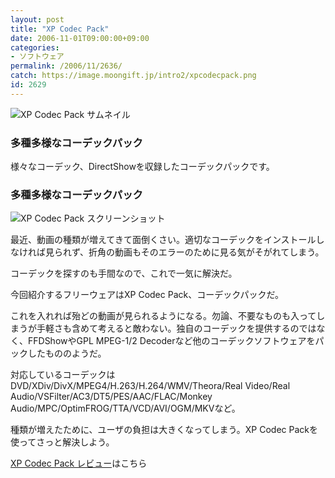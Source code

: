 ```yaml
---
layout: post
title: "XP Codec Pack"
date: 2006-11-01T09:00:00+09:00
categories:
- ソフトウェア
permalink: /2006/11/2636/
catch: https://image.moongift.jp/intro2/xpcodecpack.png
id: 2629
---
```

 ![XP Codec Pack サムネイル](https://image.moongift.jp/intro2/xpcodecpack.t.png "XP Codec Pack サムネイル")
  

### 多種多様なコーデックパック
  
様々なコーデック、DirectShowを収録したコーデックパックです。  
<!--more-->  

### 多種多様なコーデックパック
  

![XP Codec Pack スクリーンショット](https://image.moongift.jp/intro2/xpcodecpack.png "XP Codec Pack スクリーンショット")

  

最近、動画の種類が増えてきて面倒くさい。適切なコーデックをインストールしなければ見られず、折角の動画もそのエラーのために見る気がそがれてしまう。

  

コーデックを探すのも手間なので、これで一気に解決だ。

  

今回紹介するフリーウェアはXP Codec Pack、コーデックパックだ。

  

これを入れれば殆どの動画が見られるようになる。勿論、不要なものも入ってしまうが手軽さも含めて考えると敵わない。独自のコーデックを提供するのではなく、FFDShowやGPL MPEG-1/2 Decoderなど他のコーデックソフトウェアをパックしたもののようだ。

  

対応しているコーデックはDVD/XDiv/DivX/MPEG4/H.263/H.264/WMV/Theora/Real Video/Real Audio/VSFilter/AC3/DT5/PES/AAC/FLAC/Monkey Audio/MPC/OptimFROG/TTA/VCD/AVI/OGM/MKVなど。

  

種類が増えたために、ユーザの負担は大きくなってしまう。XP Codec Packを使ってさっと解決しよう。

  

[XP Codec Pack レビュー](http://fw.moongift.jp/review/i-2637.html)はこちら

